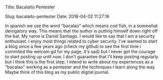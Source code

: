 Title: Bacalaito Pentester

Slug: bacalaito-pentester
Date: 2018-04-02 11:27:16

In spanish we use the word "bacalao" which means cod fish, in a somewhat derogatory way. This means that the author is putting himself down right off the bat. My name is Daniel Santiago. I would like to say that I am a security enthusiast. I enjoy most things related to cyber security. I've wanted to start a blog since a few years ago (check my github to see the first time i commited the welcom.gd for my page, it's sad) but I never got the courage to start posting up until now. I don't guarantee that I'll keep posting regularly but I think this is the first step. I intend to write about my experiences as a "bacalao" working as a pentester and the techniques I learn along the way. Maybe think of this blog as my public digital journal.
